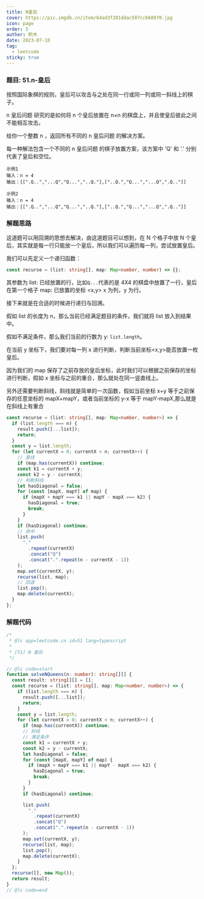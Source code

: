 ```yaml
---
title: N皇后
cover: https://pic.imgdb.cn/item/64ad3f201ddac507cc668970.jpg
icon: page
order: 5
author: 积木
date: 2023-07-10
tag:
  - leetcode
sticky: true
---
```


### 题目: 51.n-皇后

按照国际象棋的规则，皇后可以攻击与之处在同一行或同一列或同一斜线上的棋子。

n 皇后问题 研究的是如何将 n 个皇后放置在 n×n 的棋盘上，并且使皇后彼此之间不能相互攻击。

给你一个整数 n ，返回所有不同的 n 皇后问题 的解决方案。

每一种解法包含一个不同的 n 皇后问题 的棋子放置方案，该方案中 'Q' 和 '.' 分别代表了皇后和空位。

```card
示例1
输入：n = 4
输出：[[".Q..","...Q","Q...","..Q."],["..Q.","Q...","...Q",".Q.."]]
```

```card
示例2
输入：n = 4
输出：[[".Q..","...Q","Q...","..Q."],["..Q.","Q...","...Q",".Q.."]]
```

### 解题思路

这道题可以用回溯的思想去解决，由这道题目可以想到，在 N 个格子中放 N 个皇后，其实就是每一行只能放一个皇后，所以我们可以遍历每一列，尝试放置皇后。

我们可以先定义一个递归函数：

```typescript
const recurse = (list: string[], map: Map<number, number) => {};
```

其参数为
list: 已经放置的行，比如`Q...`代表的是 4X4 的棋盘中放置了一行，皇后在第一个格子
map: 已放置的坐标 <x,y> x 为列，y 为行。

接下来就是在合适的时候进行递归与回溯。

假如 list 的长度为 n，那么当前已经满足题目的条件，我们就将 list 放入到结果中。

假如不满足条件，那么我们当前的行数为 y: `list.length`。

在当前 y 坐标下，我们要对每一列 x 进行判断，判断当前坐标<x,y>能否放置一枚皇后。

因为我们的 map 保存了之前存放的皇后坐标，此时我们可以根据之前保存的坐标进行判断，假如 x 坐标与之前的重合，那么就处在同一竖直线上。

另外还需要判断斜线，斜线就是简单的一次函数，假如当前坐标 x+y 等于之前保存的任意坐标的 mapX+mapY，或者当前坐标的 y-x 等于 mapY-mapX,那么就是在斜线上有重合

```typescript
const recurse = (list: string[], map: Map<number, number>) => {
  if (list.length === n) {
    result.push([...list]);
    return;
  }
  const y = list.length;
  for (let currentX = 0; currentX < n; currentX++) {
    // 直线
    if (map.has(currentX)) continue;
    const k1 = currentX + y;
    const k2 = y - currentX;
    // 判断斜线
    let hasDiagonal = false;
    for (const [mapX, mapY] of map) {
      if (mapX + mapY === k1 || mapY - mapX === k2) {
        hasDiagonal = true;
        break;
      }
    }
    if (hasDiagonal) continue;
    // 命中
    list.push(
      "."
        .repeat(currentX)
        .concat("Q")
        .concat(".".repeat(n - currentX - 1))
    );
    map.set(currentX, y);
    recurse(list, map);
    // 回退
    list.pop();
    map.delete(currentX);
  }
};
```

### 解题代码

```typescript
/*
 * @lc app=leetcode.cn id=51 lang=typescript
 *
 * [51] N 皇后
 */

// @lc code=start
function solveNQueens(n: number): string[][] {
  const result: string[][] = [];
  const recurse = (list: string[], map: Map<number, number>) => {
    if (list.length === n) {
      result.push([...list]);
      return;
    }
    const y = list.length;
    for (let currentX = 0; currentX < n; currentX++) {
      if (map.has(currentX)) continue;
      // 斜线
      // 满足条件
      const k1 = currentX + y;
      const k2 = y - currentX;
      let hasDiagonal = false;
      for (const [mapX, mapY] of map) {
        if (mapX + mapY === k1 || mapY - mapX === k2) {
          hasDiagonal = true;
          break;
        }
      }
      if (hasDiagonal) continue;

      list.push(
        "."
          .repeat(currentX)
          .concat("Q")
          .concat(".".repeat(n - currentX - 1))
      );
      map.set(currentX, y);
      recurse(list, map);
      list.pop();
      map.delete(currentX);
    }
  };
  recurse([], new Map());
  return result;
}
// @lc code=end
```
